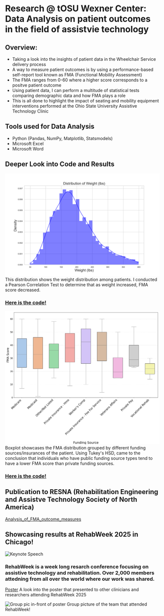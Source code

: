 # Research @ tOSU Wexner Center: Data Analysis on patient outcomes in the field of assistvie technology
## Overview:
- Taking a look into the insights of patient data in the Wheelchair Service delivery process
- A way to measure patient outcomes is by using a performance-based self-report tool known as FMA (Functional Mobility Assessment)
- The FMA ranges from 0-60 where a higher score corresponds to a positve patient outcome
- Using patient data, I can perform a multitude of statistical tests comparing demographic data and how FMA plays a role
- This is all done to highlight the impact of seating and mobility equipment interventions performed at the Ohio State University Assistive Technology Clinic 

## Tools used for Data Analysis
- Python (Pandas, NumPy, Matplotlib, Statsmodels)
- Microsoft Excel 
- Microsoft Word

## Deeper Look into Code and Results

![Weight Distribution](weightPosterv2.png)
This distribution shows the weight distribution among patients. I conducted a Pearson Correlation Test to determine that as weight increased, FMA score decreased.
### [Here is the code!](https://github.com/dchavan2192/Research-OSU-Wexner-Center-/blob/main/EmploymentCode.py)


![Funding Source vs FMA](fundingSourceFont23v3.png)
Boxplot showcases the FMA distribution grouped by different funding sources/insurances of the patient. Using Tukey's HSD, came to the conclusion that individuals who have public funding source types tend to have a lower FMA score than private funding sources.
### [Here is the code!](https://github.com/dchavan2192/Research-OSU-Wexner-Center-/blob/main/fundingSourceCode.py)


## Publication to RESNA (Rehabilitation Engineering and Assistve Technology Society of North America)
[Analysis_of_FMA_outcome_measures](https://github.com/dchavan2192/Research-OSU-Wexner-Center-/blob/main/Analysis_of_FMA_outcome_measures.pdf)

## Showcasing results at RehabWeek 2025 in Chicago!
![Keynote Speech](RehabWeekView.png)

### RehabWeek is a week long resarch conference focusing on assistive technology and rehabilitation. Over 2,000 members attedning from all over the world where our work was shared.
[Poster](https://github.com/dchavan2192/Research-OSU-Wexner-Center-/blob/main/FMA%20Analysis%20Poster.pdf)
A look into the poster that presented to other clinicians and researchers attending RehabWeek 2025

![Group pic in-front of poster](GroupPosterRehabWeek.png)
Group picture of the team that attended RehabWeek!




